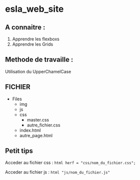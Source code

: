 # esla_web_site

## A connaitre :
1. Apprendre les flexboxs
2. Apprendre les Grids

## Methode de travaille :
Utilisation du UpperChamelCase

## FICHIER

- Files
  - img
  - js
  - css
    - master.css
    - autre_fichier.css
  - index.html
  - autre_page.html

## Petit tips
  Acceder au fichier css :
    ```html
      herf = "css/nom_du_fichier.css";
    ```

  Acceder au fichier js :
    ```html
      "js/nom_du_fichier.js"
    ```
